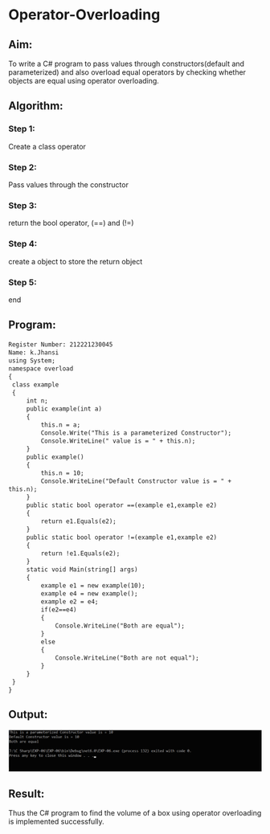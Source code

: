 # Operator-Overloading

## Aim:
 To write a C# program to pass values through constructors(default and parameterized) and also overload equal operators by checking whether objects are equal using operator overloading. 
 
 ## Algorithm:
### Step 1:
Create a class operator

### Step 2:
Pass values through the constructor

### Step 3:
return the bool operator, (==) and (!=)

### Step 4:
create a object to store the return object

### Step 5:
end
 
 
 ## Program:
 ```
 Register Number: 212221230045
Name: k.Jhansi
using System;
namespace overload
{
  class example
  {
      int n;
      public example(int a)
      {
          this.n = a;
          Console.Write("This is a parameterized Constructor");
          Console.WriteLine(" value is = " + this.n);
      }
      public example()
      {
          this.n = 10;
          Console.WriteLine("Default Constructor value is = " + this.n);
      }
      public static bool operator ==(example e1,example e2)
      {
          return e1.Equals(e2);
      }
      public static bool operator !=(example e1,example e2)
      {
          return !e1.Equals(e2);
      }
      static void Main(string[] args)
      {
          example e1 = new example(10);
          example e4 = new example();
          example e2 = e4;
          if(e2==e4)
          {
              Console.WriteLine("Both are equal");
          }
          else
          {
              Console.WriteLine("Both are not equal");
          }
      }
  }
}
 ```
 ## Output:
 ![output](https://github.com/jhansi21005096/Operator-Overloading/blob/main/out1.png)
 
 ## Result:
Thus the C# program to find the volume of a box using operator overloading is implemented successfully.
